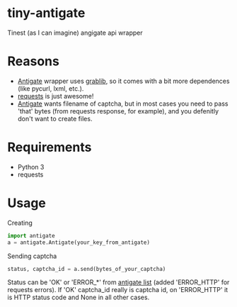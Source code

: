 tiny-antigate
=============

Tinest (as I can imagine) angigate api wrapper

# Reasons
* [Antigate](https://github.com/gotlium/antigate) wrapper uses [grablib](http://grablib.org/), so it comes with a bit more dependences (like pycurl, lxml, etc.).
* [requests](docs.python-requests.org) is just awesome!
* [Antigate](https://github.com/gotlium/antigate) wants filename of captcha, but in most cases you need to pass 'that' bytes (from requests response, for example), and you defenitly don't want to create files.

# Requirements
* Python 3
* requests

# Usage
Creating
```python
import antigate
a = antigate.Antigate(your_key_from_antigate)
```

Sending captcha
```python
status, captcha_id = a.send(bytes_of_your_captcha)
```
Status can be 'OK' or 'ERROR_*' from [antigate list](http://antigate.com/panel.php?action=api) (added 'ERROR_HTTP' for requests errors). If 'OK' captcha_id really is captcha id, on 'ERROR_HTTP' it is HTTP status code and None in all other cases.
